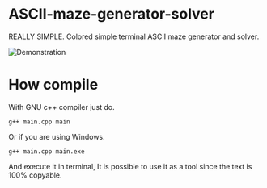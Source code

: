 # ASCII-maze-generator-solver

REALLY SIMPLE. Colored simple terminal ASCII maze generator and solver.

![Demonstration](https://s7.gifyu.com/images/maze02903f0d1f826788.gif)


# How compile

With GNU c++ compiler just do.

``` g++ main.cpp main ```

Or if you are using Windows.

``` g++ main.cpp main.exe ```

And execute it in terminal, It is possible to use it as a tool since the text is 100% copyable.
